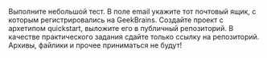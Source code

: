 Выполните небольшой тест. В поле email укажите тот почтовый ящик, с которым регистрировались на GeekBrains.
Создайте проект с архетипом quickstart, выложите его в публичный репозиторий.
В качестве практического задания сдайте только ссылку на репозиторий.
Архивы, файлики и прочее приниматься не будут!

